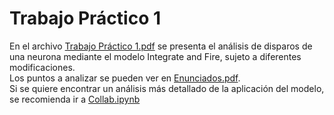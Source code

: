 # Trabajo Práctico 1
En el archivo [Trabajo Práctico 1.pdf](https://github.com/LautaroOchotorena/Redes-Neuronales/blob/main/Trabajo%20Pr%C3%A1ctico%201/Trabajo%20Pr%C3%A1ctico%201.pdf) se presenta el análisis de disparos de una neurona mediante el modelo Integrate and Fire, sujeto a diferentes modificaciones.
<br>
Los puntos a analizar se pueden ver en [Enunciados.pdf](https://github.com/LautaroOchotorena/Redes-Neuronales/blob/main/Trabajo%20Pr%C3%A1ctico%201/Enunciados.pdf). 
<br>
Si se quiere encontrar un análisis más detallado de la aplicación del modelo, se recomienda ir a [Collab.ipynb](https://github.com/LautaroOchotorena/Redes-Neuronales/blob/main/Trabajo%20Pr%C3%A1ctico%201/Collab.ipynb)
